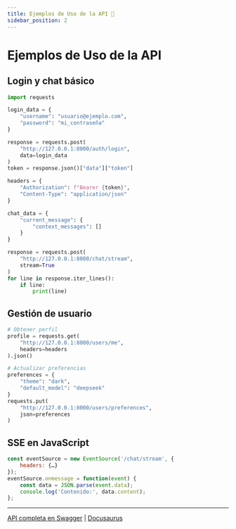 ```yaml
---
title: Ejemplos de Uso de la API 🧡
sidebar_position: 2
---
```


# Ejemplos de Uso de la API

## Login y chat básico

```python
import requests

login_data = {
    "username": "usuario@ejemplo.com",
    "password": "mi_contraseña"
}

response = requests.post(
    "http://127.0.0.1:8000/auth/login",
    data=login_data
)
token = response.json()["data"]["token"]

headers = {
    "Authorization": f"Bearer {token}",
    "Content-Type": "application/json"
}

chat_data = {
    "current_message": {
        "context_messages": []
    }
}

response = requests.post(
    "http://127.0.0.1:8000/chat/stream",
    stream=True
)
for line in response.iter_lines():
    if line:
        print(line)
```

## Gestión de usuario

```python
# Obtener perfil
profile = requests.get(
    "http://127.0.0.1:8000/users/me",
    headers=headers
).json()

# Actualizar preferencias
preferences = {
    "theme": "dark",
    "default_model": "deepseek"
}
requests.put(
    "http://127.0.0.1:8000/users/preferences",
    json=preferences
)
```

## SSE en JavaScript

```javascript
const eventSource = new EventSource('/chat/stream', {
    headers: {…}
});
eventSource.onmessage = function(event) {
    const data = JSON.parse(event.data);
    console.log('Contenido:', data.content);
};
```

---

[API completa en Swagger](http://127.0.0.1:8000/docs) | [Docusaurus](https://docusaurus.io/docs/installation)
